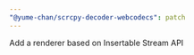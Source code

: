 ```yaml
---
"@yume-chan/scrcpy-decoder-webcodecs": patch
---
```


Add a renderer based on Insertable Stream API
